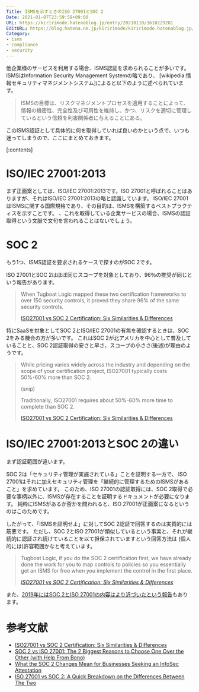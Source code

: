 ```yaml
---
Title: ISMSを示すときのISO 27001とSOC 2
Date: 2021-01-07T23:59:59+09:00
URL: https://kiririmode.hatenablog.jp/entry/20210110/1610229281
EditURL: https://blog.hatena.ne.jp/kiririmode/kiririmode.hatenablog.jp/atom/entry/26006613676354431
Category:
- isms
- compliance
- security
---
```


他企業様のサービスを利用する場合、ISMS認証を求められることが多いです。
ISMSはInformation Security Management Systemの略であり、 [wikipedia:情報セキュリティマネジメントシステム]によると以下のように述べられています。

> ISMSの目標は、リスクマネジメントプロセスを適用することによって、情報の機密性、完全性及び可用性を維持し、かつ、リスクを適切に管理しているという信頼を利害関係者に与えることにある。

このISMS認証として具体的に何を取得していれば良いのかという点で、いつも迷ってしまうので、ここにまとめておきます。

[:contents]

# ISO/IEC 27001:2013

まず正面案としては、ISO/IEC 27001:2013です。ISO 27001と呼ばれることはありますが、それはISO/IEC 27001:2013の略と認識しています。
ISO/IEC 27001はISMSに関する国際規格であり、その目的は、ISMSを構築するベストプラクティスを示すことです。
、これを取得している企業サービスの場合、ISMSの認証取得という文脈で文句を言われることはないでしょう。

# SOC 2

もう1つ、ISMS認証を要求されるケースで探すのがSOC 2です。

ISO 27001とSOC 2はほぼ同じスコープを対象としており、96％の推奨が同じという報告があります。

> When Tugboat Logic mapped these two certification frameworks to over 150 security controls, it proved they share 96% of the same security controls. 
>
> [ISO27001 vs SOC 2 Certification: Six Similarities & Differences](https://www.tugboatlogic.com/blog/iso27001-soc2-certification-similarities/)

特にSaaSを対象としてSOC 2とISO/IEC 27001の有無を確認するときは、SOC 2をみる機会の方が多いです。
これはSOC 2が北アメリカを中心として普及していることと、SOC 2認証取得の安さと早さ、スコープの小ささ(後述)が理由のようです。

> While pricing varies widely across the industry and depending on the scope of your certification project, ISO27001 typically costs 50%-60% more than SOC 2. 
> 
> (snip)
>
> Traditionally, ISO27001 requires about 50%-60% more time to complete than SOC 2.
> 
> [ISO27001 vs SOC 2 Certification: Six Similarities & Differences](https://www.tugboatlogic.com/blog/iso27001-soc2-certification-similarities/)

# ISO/IEC 27001:2013とSOC 2の違い

まず認証範囲が違います。

SOC 2は「セキュリティ管理が実施されている」ことを証明する一方で、
ISO 27001はそれに加えセキュリティ管理を「継続的に管理するためのISMSがあること」を求めています。
このため、ISO 27001の認証取得には、SOC 2取得で必要な事柄以外に、ISMSが存在することを証明するドキュメントが必要になります。
純粋にISMSがあるか否かを問われると、ISO 27001が正面案になるというのはこのためです。

したがって、「ISMSを証明せよ」に対してSOC 2認証で回答するのは実質的には筋悪です。
ただし、SOC 2とISO 27001が類似しているという事実と、それが継続的に認証され続けていることを以て担保されていますという回答方法は
(個人的には)許容範囲かなと考えています。

> Tugboat Logic, if you do the SOC 2 certification first, we have already done the work for you to map controls to policies so you essentially get an ISMS for free when you implement the control in the first place.
>
> <cite>[ISO27001 vs SOC 2 Certification: Six Similarities & Differences](https://www.tugboatlogic.com/blog/iso27001-soc2-certification-similarities/)</cite>

また、[2019年にはSOC 2とISO 27001の内容はより近づいたという報告](https://www.pivotpointsecurity.com/blog/soc-2-changes-information-security-attestation/)もあります。

# 参考文献

- [ISO27001 vs SOC 2 Certification: Six Similarities & Differences](https://www.tugboatlogic.com/blog/iso27001-soc2-certification-similarities/)
- [SOC 2 vs ISO 27001: The 2 Biggest Reasons to Choose One Over the Other (with Help From Bono)](https://www.pivotpointsecurity.com/blog/soc-2-vs-iso-27001-the-2-biggest-reasons-to-choose-one-over-the-other-with-help-from-bono/)
- [What the SOC 2 Changes Mean for Businesses Seeking an InfoSec Attestation](https://www.pivotpointsecurity.com/blog/soc-2-changes-information-security-attestation/)
- [ISO 27001 vs SOC 2: A Quick Breakdown on the Differences Between The Two](https://www.vxchnge.com/blog/iso-27001-vs-soc-2)
